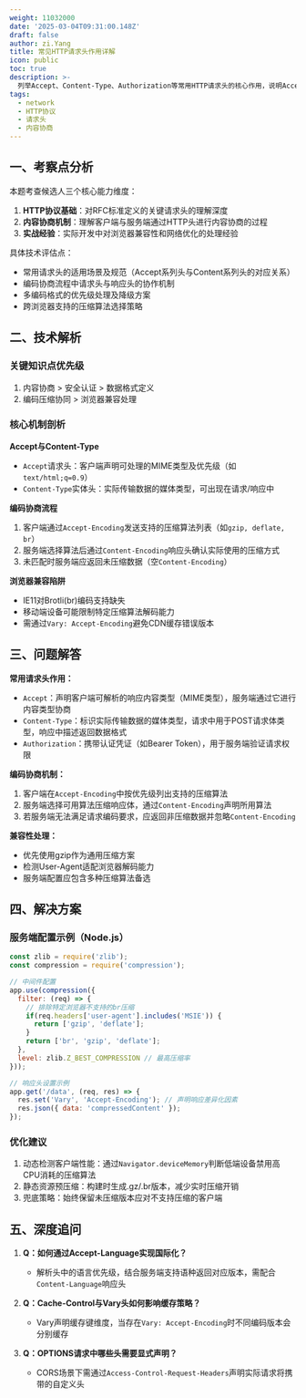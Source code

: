 ```yaml
---
weight: 11032000
date: '2025-03-04T09:31:00.148Z'
draft: false
author: zi.Yang
title: 常见HTTP请求头作用详解
icon: public
toc: true
description: >-
  列举Accept、Content-Type、Authorization等常用HTTP请求头的核心作用，说明Accept-Encoding与Content-Encoding在内容协商过程中的协同机制及浏览器兼容性处理。
tags:
  - network
  - HTTP协议
  - 请求头
  - 内容协商
---
```


## 一、考察点分析

本题考查候选人三个核心能力维度：

1. **HTTP协议基础**：对RFC标准定义的关键请求头的理解深度
2. **内容协商机制**：理解客户端与服务端通过HTTP头进行内容协商的过程
3. **实战经验**：实际开发中对浏览器兼容性和网络优化的处理经验

具体技术评估点：

- 常用请求头的适用场景及规范（Accept系列头与Content系列头的对应关系）
- 编码协商流程中请求头与响应头的协作机制
- 多编码格式的优先级处理及降级方案
- 跨浏览器支持的压缩算法选择策略

## 二、技术解析

### 关键知识点优先级

1. 内容协商 > 安全认证 > 数据格式定义
2. 编码压缩协同 > 浏览器兼容处理

### 核心机制剖析

**Accept与Content-Type**

- `Accept`请求头：客户端声明可处理的MIME类型及优先级（如`text/html;q=0.9`）
- `Content-Type`实体头：实际传输数据的媒体类型，可出现在请求/响应中

**编码协商流程**

1. 客户端通过`Accept-Encoding`发送支持的压缩算法列表（如`gzip, deflate, br`）
2. 服务端选择算法后通过`Content-Encoding`响应头确认实际使用的压缩方式
3. 未匹配时服务端应返回未压缩数据（空`Content-Encoding`）

**浏览器兼容陷阱**

- IE11对Brotli(br)编码支持缺失
- 移动端设备可能限制特定压缩算法解码能力
- 需通过`Vary: Accept-Encoding`避免CDN缓存错误版本

## 三、问题解答

**常用请求头作用：**

- `Accept`：声明客户端可解析的响应内容类型（MIME类型），服务端通过它进行内容类型协商
- `Content-Type`：标识实际传输数据的媒体类型，请求中用于POST请求体类型，响应中描述返回数据格式
- `Authorization`：携带认证凭证（如Bearer Token），用于服务端验证请求权限

**编码协商机制：**

1. 客户端在`Accept-Encoding`中按优先级列出支持的压缩算法
2. 服务端选择可用算法压缩响应体，通过`Content-Encoding`声明所用算法
3. 若服务端无法满足请求编码要求，应返回非压缩数据并忽略`Content-Encoding`

**兼容性处理：**

- 优先使用gzip作为通用压缩方案
- 检测User-Agent适配浏览器解码能力
- 服务端配置应包含多种压缩算法备选

## 四、解决方案

### 服务端配置示例（Node.js）

```javascript
const zlib = require('zlib');
const compression = require('compression');

// 中间件配置
app.use(compression({
  filter: (req) => {
    // 排除特定浏览器不支持的br压缩
    if(req.headers['user-agent'].includes('MSIE')) {
      return ['gzip', 'deflate'];
    }
    return ['br', 'gzip', 'deflate'];
  },
  level: zlib.Z_BEST_COMPRESSION // 最高压缩率
}));

// 响应头设置示例
app.get('/data', (req, res) => {
  res.set('Vary', 'Accept-Encoding'); // 声明响应差异化因素
  res.json({ data: 'compressedContent' });
});
```

### 优化建议

1. 动态检测客户端性能：通过`Navigator.deviceMemory`判断低端设备禁用高CPU消耗的压缩算法
2. 静态资源预压缩：构建时生成.gz/.br版本，减少实时压缩开销
3. 兜底策略：始终保留未压缩版本应对不支持压缩的客户端

## 五、深度追问

1. **Q：如何通过Accept-Language实现国际化？**
   - 解析头中的语言优先级，结合服务端支持语种返回对应版本，需配合`Content-Language`响应头

2. **Q：Cache-Control与Vary头如何影响缓存策略？**
   - Vary声明缓存键维度，当存在`Vary: Accept-Encoding`时不同编码版本会分别缓存

3. **Q：OPTIONS请求中哪些头需要显式声明？**
   - CORS场景下需通过`Access-Control-Request-Headers`声明实际请求将携带的自定义头
